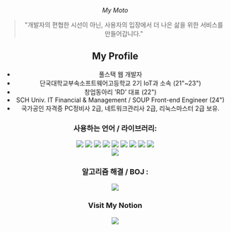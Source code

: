 <div align="center">

*My Moto*
> "개발자의 편협한 시선이 아닌, 사용자의 입장에서 더 나은 삶을 위한 서비스를 만들어갑니다."

## My Profile
- 풀스택 웹 개발자
- 단국대학교부속소프트웨어고등학교 2기 IoT과 소속 (21"~23")
- 창업동아리 'RD' 대표 (22")
- SCH Univ. IT Financial & Management / SOUP Front-end Engineer (24")
- 국가공인 자격증 PC정비사 2급, 네트워크관리사 2급, 리눅스마스터 2급 보유.

### 사용하는 언어 / 라이브러리:
<div align="center">
  <div>
    <img src="https://img.shields.io/badge/C-A8B9CC?style=for-the-badge&logo=c&logoColor=white"> <img src="https://img.shields.io/badge/C++-00599C?style=for-the-badge&logo=cplusplus&logoColor=white"> <img src="https://img.shields.io/badge/JavaScript-F7DF1E?style=for-the-badge&logo=javascript&logoColor=white"> <img src="https://img.shields.io/badge/Vue.js-4FC08D?style=for-the-badge&logo=vue.js&logoColor=white"> <img src="https://img.shields.io/badge/Python-3776AB?style=for-the-badge&logo=python&logoColor=white"> <img src="https://img.shields.io/badge/Java-ED8B00?style=for-the-badge&logo=openjdk&logoColor=white"> <img src="https://img.shields.io/badge/SpringBoot-6DB33F?style=for-the-badge&logo=SpringBoot&logoColor=white"> <img src="https://img.shields.io/badge/Typescript-3178C6?style=for-the-badge&logo=Typescript&logoColor=white"> <img src="https://img.shields.io/badge/TailwindCSS-06B6D4?style=for-the-badge&logo=Tailwind CSS&logoColor=white">
  </div> 
  <img src="https://github-readme-stats.vercel.app/api/top-langs/?username=spooder02&layout=compact&hide=css">
</div>

### 알고리즘 해결 / BOJ :
<a href="https://solved.ac/profile/spooder02">
  <img src="http://mazassumnida.wtf/api/v2/generate_badge?boj=spooder02">
</a>

### Visit My Notion
<a href="https://www.notion.so/spooder02">
  <img src="https://img.shields.io/badge/Notion-000000?style=for-the-badge&logo=notion&logoColor=white">
</a>
</div>
